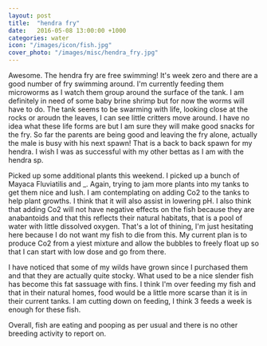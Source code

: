 ```yaml
---
layout: post
title:  "hendra fry"
date:   2016-05-08 13:00:00 +1000
categories: water
icon: "/images/icon/fish.jpg"
cover_photo: "/images/misc/hendra_fry.jpg"
---
```



Awesome. The hendra fry are free swimming! It's week zero and there are a good number of fry swimming around. I'm currently feeding them microworms as I watch them group around the surface of the tank. I am definitely in need of some baby brine shrimp but for now the worms will have to do. The tank seems to be swarming with life, looking close at the rocks or aroudn the leaves, I can see little critters move around. I have no idea what these life forms are but I am sure they will make good snacks for the fry. So far the parents are being good and leaving the fry alone, actually the male is busy with his next spawn! That is a back to back spawn for my hendra. I wish I was as successful with my other bettas as I am with the hendra sp.

Picked up some additional plants this weekend. I picked up a bunch of Mayaca Fluviatilis and _. Again, trying to jam more plants into my tanks to get them nice and lush. I am contemplating on adding Co2 to the tanks to help plant growths. I think that it will also assist in lowering pH. I also think that adding Co2 will not have negative effects on the fish because they are anabantoids and that this reflects their natural habitats, that is a pool of water with little dissolved oxygen. That's a lot of thining, I'm just hesitating here because I do not want my fish to die from this. My current plan is to produce Co2 from a yiest mixture and allow the bubbles to freely float up so that I can start with low dose and go from there.

I have noticed that some of my wilds have grown since I purchased them and that they are actually quite stocky. What used to be a nice slender fish has become this fat sassuage with fins. I think I'm over feeding my fish and that in their natural homes, food would be a little more scarse than it is in their current tanks. I am cutting down on feeding, I think 3 feeds a week is enough for these fish. 

Overall, fish are eating and pooping as per usual and there is no other breeding activity to report on.
